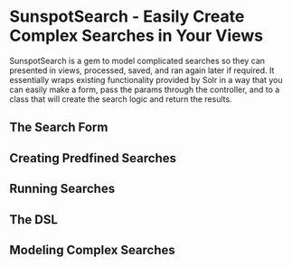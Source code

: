 # SunspotSearch - Easily Create Complex Searches in Your Views

SunspotSearch is a gem to model complicated searches so they can presented in views,
processed, saved, and ran again later if required. It essentially wraps existing
functionality provided by Solr in a way that you can easily make a form, 
pass the params through the controller, and to a class that will create the search logic 
and return the results. 

## The Search Form

## Creating Predfined Searches

## Running Searches

## The DSL

## Modeling Complex Searches
